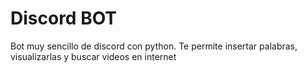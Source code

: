 # Discord BOT

Bot muy sencillo de discord con python. Te permite insertar palabras, visualizarlas y buscar videos en internet
